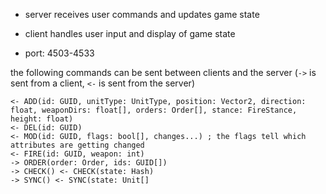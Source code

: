 - server receives user commands and updates game state
- client handles user input and display of game state

- port: 4503-4533

the following commands can be sent between clients and the server (`->` is sent from a client, `<-` is sent from the server)

```
<- ADD(id: GUID, unitType: UnitType, position: Vector2, direction: float, weaponDirs: float[], orders: Order[], stance: FireStance, height: float)
<- DEL(id: GUID)
<- MOD(id: GUID, flags: bool[], changes...) ; the flags tell which attributes are getting changed
<- FIRE(id: GUID, weapon: int)
-> ORDER(order: Order, ids: GUID[])
-> CHECK() <- CHECK(state: Hash)
-> SYNC() <- SYNC(state: Unit[]
```
